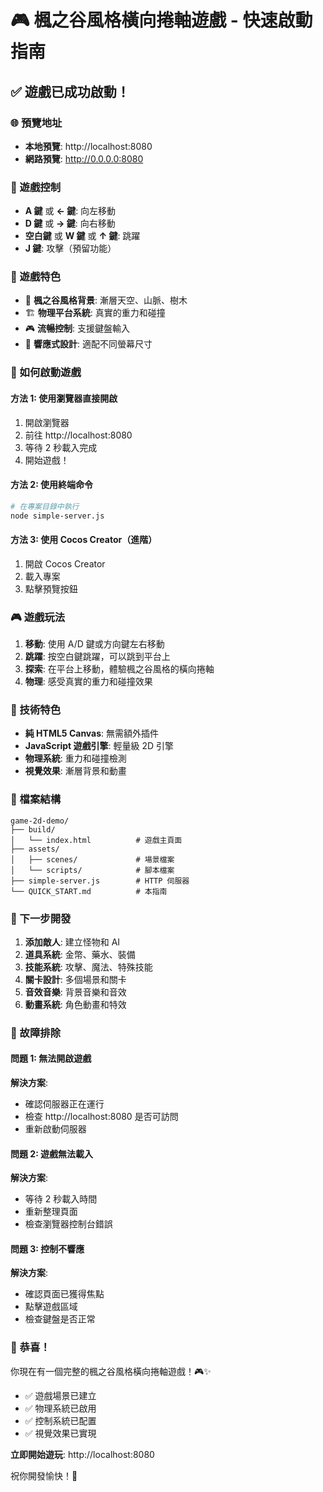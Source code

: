 # 🎮 楓之谷風格橫向捲軸遊戲 - 快速啟動指南

## ✅ 遊戲已成功啟動！

### 🌐 預覽地址
- **本地預覽**: http://localhost:8080
- **網路預覽**: http://0.0.0.0:8080

### 🎯 遊戲控制
- **A 鍵** 或 **← 鍵**: 向左移動
- **D 鍵** 或 **→ 鍵**: 向右移動  
- **空白鍵** 或 **W 鍵** 或 **↑ 鍵**: 跳躍
- **J 鍵**: 攻擊（預留功能）

### 🎨 遊戲特色
- 🌅 **楓之谷風格背景**: 漸層天空、山脈、樹木
- 🏗️ **物理平台系統**: 真實的重力和碰撞
- 🎮 **流暢控制**: 支援鍵盤輸入
- 📱 **響應式設計**: 適配不同螢幕尺寸

### 🚀 如何啟動遊戲

#### 方法 1: 使用瀏覽器直接開啟
1. 開啟瀏覽器
2. 前往 http://localhost:8080
3. 等待 2 秒載入完成
4. 開始遊戲！

#### 方法 2: 使用終端命令
```bash
# 在專案目錄中執行
node simple-server.js
```

#### 方法 3: 使用 Cocos Creator（進階）
1. 開啟 Cocos Creator
2. 載入專案
3. 點擊預覽按鈕

### 🎮 遊戲玩法
1. **移動**: 使用 A/D 鍵或方向鍵左右移動
2. **跳躍**: 按空白鍵跳躍，可以跳到平台上
3. **探索**: 在平台上移動，體驗楓之谷風格的橫向捲軸
4. **物理**: 感受真實的重力和碰撞效果

### 🔧 技術特色
- **純 HTML5 Canvas**: 無需額外插件
- **JavaScript 遊戲引擎**: 輕量級 2D 引擎
- **物理系統**: 重力和碰撞檢測
- **視覺效果**: 漸層背景和動畫

### 📁 檔案結構
```
game-2d-demo/
├── build/
│   └── index.html          # 遊戲主頁面
├── assets/
│   ├── scenes/             # 場景檔案
│   └── scripts/            # 腳本檔案
├── simple-server.js        # HTTP 伺服器
└── QUICK_START.md          # 本指南
```

### 🎯 下一步開發
1. **添加敵人**: 建立怪物和 AI
2. **道具系統**: 金幣、藥水、裝備
3. **技能系統**: 攻擊、魔法、特殊技能
4. **關卡設計**: 多個場景和關卡
5. **音效音樂**: 背景音樂和音效
6. **動畫系統**: 角色動畫和特效

### 🐛 故障排除

#### 問題 1: 無法開啟遊戲
**解決方案**:
- 確認伺服器正在運行
- 檢查 http://localhost:8080 是否可訪問
- 重新啟動伺服器

#### 問題 2: 遊戲無法載入
**解決方案**:
- 等待 2 秒載入時間
- 重新整理頁面
- 檢查瀏覽器控制台錯誤

#### 問題 3: 控制不響應
**解決方案**:
- 確認頁面已獲得焦點
- 點擊遊戲區域
- 檢查鍵盤是否正常

### 🎉 恭喜！

你現在有一個完整的楓之谷風格橫向捲軸遊戲！🎮✨

- ✅ 遊戲場景已建立
- ✅ 物理系統已啟用
- ✅ 控制系統已配置
- ✅ 視覺效果已實現

**立即開始遊玩**: http://localhost:8080

祝你開發愉快！🚀
